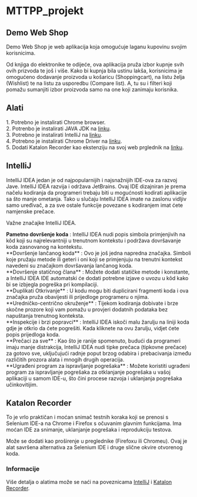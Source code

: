 # MTTPP_projekt

<h2>Demo Web Shop</h2>
<p>Demo Web Shop je web aplikacija koja omogućuje laganu kupovinu svojim korisnicima.</p>
<p>Od knjiga do elektronike te odijeće, ova aplikacija pruža izbor kupnje svih ovih prizvoda te još i više.
Kako bi kupnja bila ustinu lakša, korisnicima je omogućeno dodavanje proizvoda u košaricu (Shoppingcart), na listu želja (Wishlist) te na listu za usporedbu (Compare list). A, tu su i filteri koji pomažu sumanjiti izbor proizvoda samo na one koji zanimaju korisnika.</p>
    
<h2>Alati</h2>
<p>
1. Potrebno je instalirati Chrome browser.<br>
2. Potrenbo je instalirati JAVA JDK na <a href="https://www.oracle.com/java/technologies/downloads/">linku</a>.<br>
3. Potrebno je instalirati IntelliJ na <a href="https://www.jetbrains.com/idea/download/">linku</a>.<br>
4. Potrebno je instalirati Chrome Driver na <a href="https://chromedriver.chromium.org/downloads">linku</a>.<br>
5. Dodati Katalon Recorder kao ekstenziju na svoj web prglednik na <a href="https://chrome.google.com/webstore/detail/katalon-recorder-selenium/ljdobmomdgdljniojadhoplhkpialdid">linku</a>.<br>
</p>

<h2>IntelliJ</h2>

<p>IntelliJ IDEA jedan je od najpopularnijih i najsnažnijih IDE-ova za razvoj Jave. IntelliJ IDEA razvija i održava JetBrains.
Ovaj IDE dizajniran je prema načelu kodiranja da programeri trebaju biti u mogućnosti kodirati aplikacije sa što manje ometanja. Tako u slučaju IntelliJ IDEA imate na zaslonu vidljiv samo uređivač, a za sve ostale funkcije povezane s kodiranjem imat ćete namjenske prečace.</p>

<p>Važne značajke IntelliJ IDEA.</p>

<p>
    <b>Pametno dovršenje koda</b> : IntelliJ IDEA nudi popis simbola primjenjivih na kôd koji su najrelevantniji u trenutnom kontekstu i podržava dovršavanje koda zasnovanog na kontekstu.<br>
**Dovršenje lančanog koda** : Ovo je još jedna napredna značajka. Simboli koje pružaju metode ili geteri i oni koji se primjenjuju na trenutni kontekst navedeni su značajkom dovršavanja lančanog koda.<br>
**Dovršenje statičnog člana** : Možete dodati statičke metode i konstante, a IntelliJ IDEA IDE automatski će dodati potrebne izjave o uvozu u kôd kako bi se izbjegla pogreška pri kompilaciji.<br>
**Duplikati Otkrivanje** : U kodu mogu biti duplicirani fragmenti koda i ova značajka pruža obavijesti ili prijedloge programeru o njima.<br>
**Uredničko-centrično okruženje** : Tijekom kodiranja dobivate i brze skočne prozore koji vam pomažu u provjeri dodatnih podataka bez napuštanja trenutnog konteksta.<br>
**Inspekcije i brzi popravci** : IntelliJ IDEA iskoči malu žarulju na liniji koda gdje je otkrio da ćete pogrešiti. Kada kliknete na ovu žarulju, vidjet ćete popis prijedloga koda.<br>
**Prečaci za sve** : Kao što je ranije spomenuto, budući da programeri imaju manje distrakcija, IntelliJ IDEA nudi tipke prečaca (tipkovne prečace) za gotovo sve, uključujući radnje poput brzog odabira i prebacivanja između različitih prozora alata i mnogih drugih operacija.<br>
**Ugrađeni program za ispravljanje pogrešaka** : Možete koristiti ugrađeni program za ispravljanje pogrešaka za otklanjanje pogrešaka u vašoj aplikaciji u samom IDE-u, što čini procese razvoja i uklanjanja pogrešaka učinkovitijim.<br>
</p>

<h2>Katalon Recorder</h2>

<p>To je vrlo praktičan i moćan snimač testnih koraka koji se prenosi s Selenium IDE-a na Chrome i Firefox s očuvanim glavnim funkcijama. Ima moćan IDE za snimanje, uklanjanje pogrešaka i reprodukciju testova. </p>

<p>Može se dodati kao proširenje u preglednike (Firefoxu ili Chromeu). Ovaj je alat savršena alternativa za Selenium IDE i druge slične okvire otvorenog koda.</p>

<h3>Informacije</h3>

<p> Više detalja o alatima može se naći na poveznicama <a href="https://www.jetbrains.com/idea/">IntelliJ</a> i <a href="https://chrome.google.com/webstore/detail/katalon-recorder-selenium/ljdobmomdgdljniojadhoplhkpialdid">Katalon Recorder</a>. </p>

   
